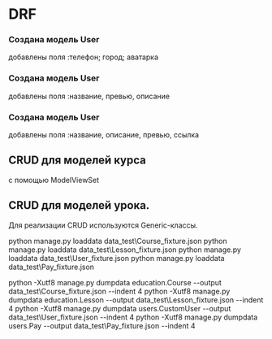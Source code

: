 # DRF

### Создана модель User
добавлены поля :телефон; город; аватарка

### Создана модель User
добавлены поля :название, превью, описание

### Создана модель User
добавлены поля :название, описание, превью, ссылка


## CRUD для моделей курса
с помощью ModelViewSet


## CRUD для моделей урока.
Для реализации CRUD используются Generic-классы.



python manage.py loaddata data_test\Course_fixture.json
python manage.py loaddata data_test\Lesson_fixture.json
python manage.py loaddata data_test\User_fixture.json
python manage.py loaddata data_test\Pay_fixture.json


python  -Xutf8 manage.py dumpdata education.Course --output data_test\Course_fixture.json --indent 4
python  -Xutf8 manage.py dumpdata education.Lesson --output data_test\Lesson_fixture.json --indent 4
python  -Xutf8 manage.py dumpdata users.CustomUser --output data_test\User_fixture.json --indent 4
python  -Xutf8 manage.py dumpdata users.Pay --output data_test\Pay_fixture.json --indent 4

